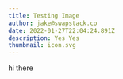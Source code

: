 ```yaml
---
title: Testing Image
author: jake@swapstack.co
date: 2022-01-27T22:04:24.891Z
description: Yes Yes
thumbnail: icon.svg
---
```

hi there